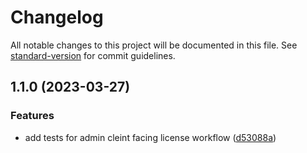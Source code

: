 # Changelog

All notable changes to this project will be documented in this file. See [standard-version](https://github.com/conventional-changelog/standard-version) for commit guidelines.

## 1.1.0 (2023-03-27)


### Features

* add tests for admin cleint facing license workflow ([d53088a](https://github.com/TechSavagery/mhm-tests/commit/d53088a16b1d9105d94b8616a1333b61725543a1))
